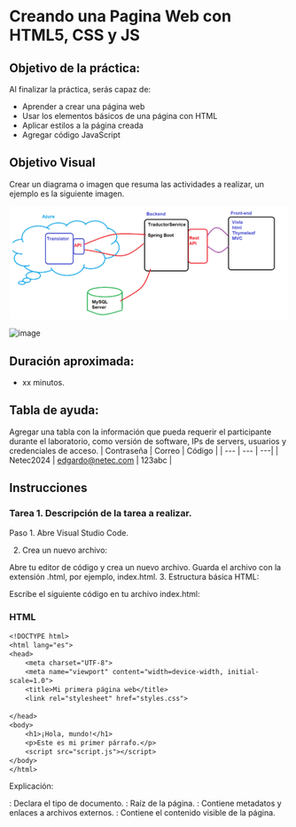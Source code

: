 # Creando una Pagina Web con HTML5, CSS y JS

## Objetivo de la práctica:
Al finalizar la práctica, serás capaz de:
- Aprender a crear una página web
- Usar los elementos básicos de una página con HTML
- Aplicar estilos a la página creada
- Agregar código JavaScript 

## Objetivo Visual 
Crear un diagrama o imagen que resuma las actividades a realizar, un ejemplo es la siguiente imagen. 

![diagrama1](../images/img1.png)

![image](https://github.com/user-attachments/assets/6cb83a41-ca28-46ff-ab36-b67790e5ab93)

## Duración aproximada:
- xx minutos.

## Tabla de ayuda:
Agregar una tabla con la información que pueda requerir el participante durante el laboratorio, como versión de software, IPs de servers, usuarios y credenciales de acceso.
| Contraseña | Correo | Código |
| --- | --- | ---|
| Netec2024 | edgardo@netec.com | 123abc |

## Instrucciones 
<!-- Proporciona pasos detallados sobre cómo configurar y administrar sistemas, implementar soluciones de software, realizar pruebas de seguridad, o cualquier otro escenario práctico relevante para el campo de la tecnología de la información -->
### Tarea 1. Descripción de la tarea a realizar.

Paso 1. Abre Visual Studio Code.

2. Crea un nuevo archivo:

Abre tu editor de código y crea un nuevo archivo.
Guarda el archivo con la extensión .html, por ejemplo, index.html.
3. Estructura básica HTML:

Escribe el siguiente código en tu archivo index.html:

### HTML
```
<!DOCTYPE html>
<html lang="es">
<head>
    <meta charset="UTF-8">
    <meta name="viewport" content="width=device-width, initial-scale=1.0">
    <title>Mi primera página web</title>
    <link rel="stylesheet" href="styles.css">   

</head>
<body>
    <h1>¡Hola, mundo!</h1>
    <p>Este es mi primer párrafo.</p>
    <script src="script.js"></script>
</body>
</html>
```

Explicación:

<!DOCTYPE html>: Declara el tipo de documento.
<html>: Raíz de la página.
<head>: Contiene metadatos y enlaces a archivos externos.
<body>: Contiene el contenido visible de la página.
<title>: Define el título que aparece en la pestaña del navegador.
<link>: Enlaza el archivo CSS styles.css.
<script>: Enlaza el archivo JavaScript script.js.
4. Crea los archivos CSS y JavaScript:

Crea dos archivos nuevos en la misma carpeta que index.html:
styles.css para el estilo.
script.js para el código JavaScript.
5. Estiliza con CSS:

En el archivo styles.css, agrega reglas CSS para cambiar la apariencia de los elementos:
CSS
body {
    font-family: Arial, sans-serif;
    text-align: center;
}

h1 {
    color: blue;
}
Usa el código con precaución.

6. Agrega interactividad con JavaScript:

En el archivo script.js, escribe código JavaScript para agregar funcionalidad. Por ejemplo, puedes cambiar el color del texto al hacer clic en él:
JavaScript
const h1 = document.querySelector('h1');

h1.addEventListener('click', () => {
    h1.style.color = 'red';
});
Usa el código con precaución.

7. Abre el archivo en un navegador:

Haz doble clic en index.html para abrirlo en tu navegador.


Paso 1. Debe de relatar el instructor en verbo infinito, claro y conciso cada actividad para ir construyendo paso a paso en el objetivo de la tarea.

Paso 2. <!-- Añadir instrucción -->

![alt text](image.png)

Paso 3. <!-- Añadir instrucción -->

### Tarea 2. Descripción de la tarea a realizar.
Paso 1. Debe de relatar el instructor en verbo infinito, claro y conciso cada actividad para ir construyendo paso a paso en el objetivo de la tarea.

Paso 2. <!-- Añadir instrucción -->

Paso 3. <!-- Añadir instrucción -->

### Resultado esperado
En esta sección, se debe mostrar el resultado esperado de nuestro laboratorio
![imagen resultado](../images/img3.png)
